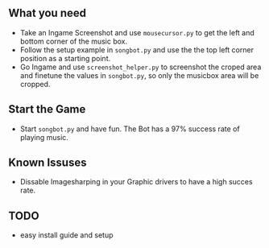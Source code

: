 ## What you need
- Take an Ingame Screenshot and use `mousecursor.py` to get the left and bottom corner of the music box.
- Follow the setup example in `songbot.py` and use the the top left corner position as a starting point.
- Go Ingame and use `screenshot_helper.py` to screenshot the croped area and finetune the values in `songbot.py`, so only the musicbox area will be cropped.

## Start the Game
- Start `songbot.py` and have fun. The Bot has a 97% success rate of playing music.

## Known Issuses
- Dissable Imagesharping in your Graphic drivers to have a high succes rate.

## TODO
- easy install guide and setup
